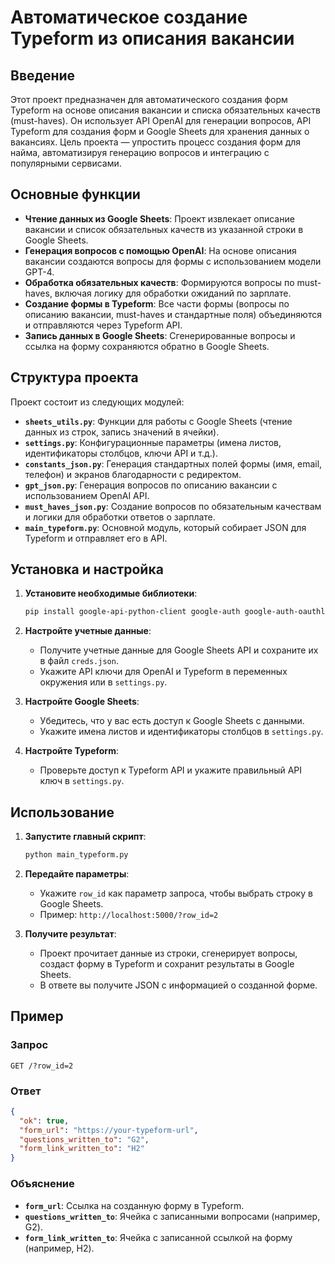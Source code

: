 # Автоматическое создание Typeform из описания вакансии

## Введение

Этот проект предназначен для автоматического создания форм Typeform на основе описания вакансии и списка обязательных качеств (must-haves). Он использует API OpenAI для генерации вопросов, API Typeform для создания форм и Google Sheets для хранения данных о вакансиях. Цель проекта — упростить процесс создания форм для найма, автоматизируя генерацию вопросов и интеграцию с популярными сервисами.

## Основные функции

- **Чтение данных из Google Sheets**: Проект извлекает описание вакансии и список обязательных качеств из указанной строки в Google Sheets.
- **Генерация вопросов с помощью OpenAI**: На основе описания вакансии создаются вопросы для формы с использованием модели GPT-4.
- **Обработка обязательных качеств**: Формируются вопросы по must-haves, включая логику для обработки ожиданий по зарплате.
- **Создание формы в Typeform**: Все части формы (вопросы по описанию вакансии, must-haves и стандартные поля) объединяются и отправляются через Typeform API.
- **Запись данных в Google Sheets**: Сгенерированные вопросы и ссылка на форму сохраняются обратно в Google Sheets.

## Структура проекта

Проект состоит из следующих модулей:

- **`sheets_utils.py`**: Функции для работы с Google Sheets (чтение данных из строк, запись значений в ячейки).
- **`settings.py`**: Конфигурационные параметры (имена листов, идентификаторы столбцов, ключи API и т.д.).
- **`constants_json.py`**: Генерация стандартных полей формы (имя, email, телефон) и экранов благодарности с редиректом.
- **`gpt_json.py`**: Генерация вопросов по описанию вакансии с использованием OpenAI API.
- **`must_haves_json.py`**: Создание вопросов по обязательным качествам и логики для обработки ответов о зарплате.
- **`main_typeform.py`**: Основной модуль, который собирает JSON для Typeform и отправляет его в API.

## Установка и настройка

1. **Установите необходимые библиотеки**:
   ```bash
   pip install google-api-python-client google-auth google-auth-oauthlib google-auth-httplib2 openai requests flask
   ```

2. **Настройте учетные данные**:
   - Получите учетные данные для Google Sheets API и сохраните их в файл `creds.json`.
   - Укажите API ключи для OpenAI и Typeform в переменных окружения или в `settings.py`.

3. **Настройте Google Sheets**:
   - Убедитесь, что у вас есть доступ к Google Sheets с данными.
   - Укажите имена листов и идентификаторы столбцов в `settings.py`.

4. **Настройте Typeform**:
   - Проверьте доступ к Typeform API и укажите правильный API ключ в `settings.py`.

## Использование

1. **Запустите главный скрипт**:
   ```bash
   python main_typeform.py
   ```

2. **Передайте параметры**:
   - Укажите `row_id` как параметр запроса, чтобы выбрать строку в Google Sheets.
   - Пример: `http://localhost:5000/?row_id=2`

3. **Получите результат**:
   - Проект прочитает данные из строки, сгенерирует вопросы, создаст форму в Typeform и сохранит результаты в Google Sheets.
   - В ответе вы получите JSON с информацией о созданной форме.

## Пример

### Запрос

```
GET /?row_id=2
```

### Ответ

```json
{
  "ok": true,
  "form_url": "https://your-typeform-url",
  "questions_written_to": "G2",
  "form_link_written_to": "H2"
}
```

### Объяснение

- **`form_url`**: Ссылка на созданную форму в Typeform.
- **`questions_written_to`**: Ячейка с записанными вопросами (например, G2).
- **`form_link_written_to`**: Ячейка с записанной ссылкой на форму (например, H2).

